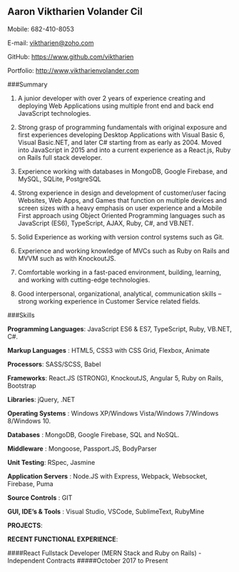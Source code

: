 ## Aaron Viktharien Volander Cil


Mobile: 682-410-8053


E-mail: <viktharien@zoho.com>


GitHub: <https://www.github.com/viktharien>

Portfolio: <http://www,viktharienvolander.com>

###Summary
1. A junior developer with over 2 years of experience creating and deploying Web Applications using multiple front end and
back end JavaScript technologies.

2. Strong grasp of programming fundamentals with original exposure and first experiences developing Desktop Applications
with Visual Basic 6, Visual Basic.NET, and later C# starting from as early as 2004. Moved into JavaScript in 2015 and into a
current experience as a React.js, Ruby on Rails full stack developer.

3. Experience working with databases in MongoDB, Google Firebase, and MySQL, SQLite, PostgreSQL

4. Strong experience in design and development of customer/user facing Websites, Web Apps, and Games that function on
multiple devices and screen sizes with a heavy emphasis on user experience and a Mobile First approach using Object Oriented
Programming languages such as JavaScript (ES6), TypeScript, AJAX, Ruby, C#, and VB.NET.

5. Solid Experience as working with version control systems such as Git.

6. Experience and working knowledge of MVCs such as Ruby on Rails and MVVM such as with KnockoutJS.

7. Comfortable working in a fast-paced environment, building, learning, and working with cutting-edge technologies.

8. Good interpersonal, organizational, analytical, communication skills – strong working experience in Customer Service
related fields.

###Skills

**Programming Languages**: JavaScript ES6 & ES7, TypeScript, Ruby, VB.NET, C#.

**Markup Languages** : HTML5, CSS3 with CSS Grid, Flexbox, Animate

**Processors**: SASS/SCSS, Babel

**Frameworks**: React.JS (STRONG), KnockoutJS, Angular 5, Ruby on Rails, Bootstrap

**Libraries**: jQuery, .NET

**Operating Systems** : Windows XP/Windows Vista/Windows 7/Windows 8/Windows 10.

**Databases** : MongoDB, Google Firebase, SQL and NoSQL.

**Middleware** : Mongoose, Passport.JS, BodyParser

**Unit Testing**: RSpec, Jasmine

**Application Servers** : Node.JS with Express, Webpack, Websocket, Firebase, Puma

**Source Controls** : GIT

**GUI, IDE’s & Tools** : Visual Studio, VSCode, SublimeText, RubyMine

__PROJECTS__:


__RECENT FUNCTIONAL EXPERIENCE__:

####React Fullstack Developer (MERN Stack and Ruby on Rails) - Independent Contracts
#####October 2017 to Present
